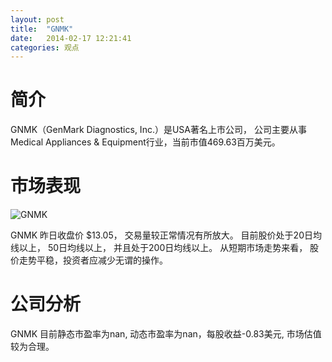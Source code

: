 ```yaml
---
layout: post
title:  "GNMK"
date:   2014-02-17 12:21:41
categories: 观点
---
```


# 简介
GNMK（GenMark Diagnostics, Inc.）是USA著名上市公司，
公司主要从事Medical Appliances & Equipment行业，当前市值469.63百万美元。

# 市场表现

![GNMK](http://finviz.com/chart.ashx?t=GNMK&ty=c&ta=1&p=d&s=l)

GNMK 昨日收盘价 $13.05，
交易量较正常情况有所放大。
目前股价处于20日均线以上，
50日均线以上，
并且处于200日均线以上。
从短期市场走势来看，
股价走势平稳，投资者应减少无谓的操作。

# 公司分析
GNMK 目前静态市盈率为nan, 动态市盈率为nan，每股收益-0.83美元,
市场估值较为合理。
